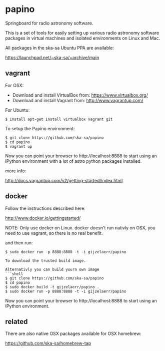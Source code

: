 papino
======

Springboard for radio astronomy software.

This is a set of tools for easily setting up various radio
astronomy software packages in virtual machines and isolated
environments on Linux and Mac.

All packages in the ska-sa Ubuntu PPA are available:

https://launchpad.net/~ska-sa/+archive/main


vagrant
-------

For OSX:

 * Download and install VirtualBox from: https://www.virtualbox.org/
 * Download and install Vagrant from: http://www.vagrantup.com/

For Ubuntu:

```shell
$ install apt-get install virtualbox vagrant git
```

To setup the Papino environment:

```shell
$ git clone https://github.com/ska-sa/papino
$ cd papino
$ vagrant up
```

Now you can point your browser to http://localhost:8888 to start
using an IPython environment with a lot of astro python packages 
installed.

more info:

http://docs.vagrantup.com/v2/getting-started/index.html


docker
------

Follow the instructions described here:

http://www.docker.io/gettingstarted/

NOTE: Only use docker on Linux. docker doesn't run nativly on OSX,
      you need to use vagrant, so there is no real benefit.

and then run:
```shell
$ sudo docker run -p 8888:8888 -t -i gijzelaerr/papino

To download the trusted build image.

Alternativly you can build yourn own image
```shell
$ git clone https://github.com/ska-sa/papino
$ cd papino
$ sudo docker build -t gijzelaerr/papino .
$ sudo docker run -p 8888:8888 -t -i gijzelaerr/papino
```

Now you can point your browser to http://localhost:8888 to start
using an IPython environment.

related
-------

There are also native OSX packages available for OSX homebrew:

https://github.com/ska-sa/homebrew-tap



